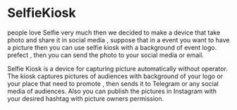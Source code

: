 # SelfieKiosk
people love Selfie very much then we decided to make a device that take photo and share it in social media , suppose that in a event you want to have a picture then you can use selfie kiosk with a background of event logo. prefect , then you can send the photo to your social media or email.

Selfie Kiosk is a device for capturing picture automatically without operator. 
The kiosk captures pictures of audiences with background of your logo or your place that need to promote , then sends it to Telegram or any social media of audiences.
Also you can publish the pictures in Instagram with your desired hashtag with picture owners  permission.
